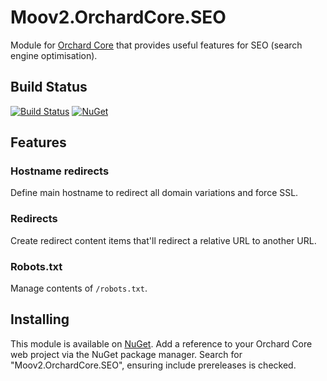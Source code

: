 # Moov2.OrchardCore.SEO

Module for [Orchard Core](https://github.com/OrchardCMS/OrchardCore) that provides useful features for SEO (search engine optimisation).

## Build Status

[![Build Status](https://secure.travis-ci.org/moov2/Moov2.OrchardCore.SEO.png?branch=master)](http://travis-ci.org/moov2/Moov2.OrchardCore.SEO) [![NuGet](https://img.shields.io/nuget/v/Moov2.OrchardCore.SEO.svg)](https://www.nuget.org/packages/Moov2.OrchardCore.SEO)

## Features

### Hostname redirects

Define main hostname to redirect all domain variations and force SSL.

### Redirects

Create redirect content items that'll redirect a relative URL to another URL.

### Robots.txt

Manage contents of `/robots.txt`.

## Installing

This module is available on [NuGet](https://www.nuget.org/packages/Moov2.OrchardCore.SEO). Add a reference to your Orchard Core web project via the NuGet package manager. Search for "Moov2.OrchardCore.SEO", ensuring include prereleases is checked.
